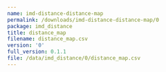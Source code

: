 ```yaml
---
name: imd-distance-distance-map
permalink: /downloads/imd-distance-distance-map/0
package: imd_distance
title: distance_map
filename: distance_map.csv
version: '0'
full_version: 0.1.1
file: /data/imd_distance/0/distance_map.csv
---
```

